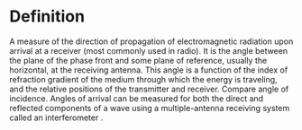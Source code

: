 # Definition

A measure of the direction of propagation of electromagnetic radiation
upon arrival at a receiver (most commonly used in radio). It is the
angle between the plane of the phase front and some plane of reference,
usually the horizontal, at the receiving antenna. This angle is a
function of the index of refraction gradient of the medium through which
the energy is traveling, and the relative positions of the transmitter
and receiver. Compare angle of incidence. Angles of arrival can be
measured for both the direct and reflected components of a wave using a
multiple-antenna receiving system called an interferometer .
